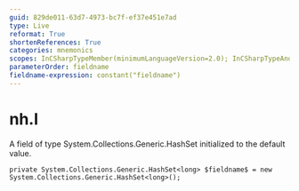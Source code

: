 ```yaml
---
guid: 829de011-63d7-4973-bc7f-ef37e451e7ad
type: Live
reformat: True
shortenReferences: True
categories: mnemonics
scopes: InCSharpTypeMember(minimumLanguageVersion=2.0); InCSharpTypeAndNamespace(minimumLanguageVersion=2.0)
parameterOrder: fieldname
fieldname-expression: constant("fieldname")
---
```


# nh.l

A field of type System.Collections.Generic.HashSet<long> initialized to the default value.

```
private System.Collections.Generic.HashSet<long> $fieldname$ = new System.Collections.Generic.HashSet<long>();
```
